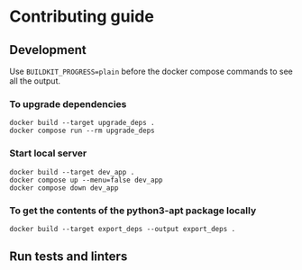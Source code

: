 # Contributing guide

## Development

Use `BUILDKIT_PROGRESS=plain` before the docker compose commands to see all the output.

### To upgrade dependencies

```shell
docker build --target upgrade_deps .
docker compose run --rm upgrade_deps
```

### Start local server

```shell
docker build --target dev_app .
docker compose up --menu=false dev_app
docker compose down dev_app
```

### To get the contents of the python3-apt package locally

```shell
docker build --target export_deps --output export_deps .
```

## Run tests and linters


